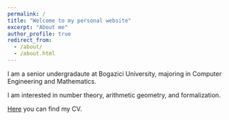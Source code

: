 ```yaml
---
permalink: /
title: "Welcome to my personal website"
excerpt: "About me"
author_profile: true
redirect_from: 
  - /about/
  - /about.html
---
```


I am a senior undergradaute at Bogazici University, majoring in Computer Engineering and Mathematics.

I am interested in number theory, arithmetic geometry, and formalization.

[Here](https://bilalaytekin.github.io/files/Bilal_Aytekin_CV.pdf) you can find my CV.